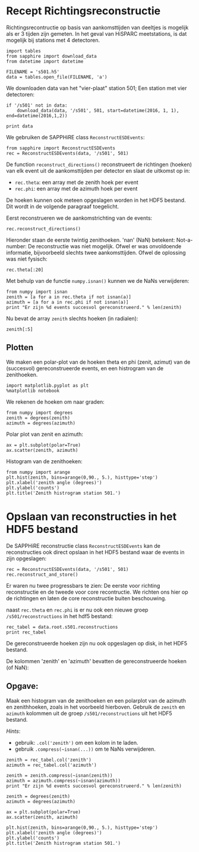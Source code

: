 # Recept Richtingsreconstructie

Richtingsrecontructie op basis van aankomsttijden van deeltjes is mogelijk als
er 3 tijden zijn gemeten. In het geval van HiSPARC meetstations, is dat mogelijk
bij stations met 4 detectoren.

```{.python .input}
import tables
from sapphire import download_data
from datetime import datetime
```

```{.python .input}
FILENAME = 's501.h5'
data = tables.open_file(FILENAME, 'a')
```

We downloaden data van het "vier-plaat" station 501; Een station met vier
detectoren:

```{.python .input}
if '/s501' not in data:
    download_data(data, '/s501', 501, start=datetime(2016, 1, 1), end=datetime(2016,1,2))
```

```{.python .input}
print data
```

We gebruiken de SAPPHiRE class `ReconstructESDEvents`:

```{.python .input}
from sapphire import ReconstructESDEvents
rec = ReconstructESDEvents(data, '/s501', 501)
```

De function `reconstruct_directions()` reconstrueert de richtingen (hoeken) van
elk event uit de aankomsttijden per detector en slaat de uitkomst op in:
- `rec.theta`: een array met de zenith hoek per event
- `rec.phi`: een array met de azimuth hoek per event

De hoeken kunnen ook meteen opgeslagen worden in het HDF5 bestand. Dit wordt in
de volgende paragraaf toegelicht.

Eerst reconstrueren we de aankomstrichting van de events:

```{.python .input}
rec.reconstruct_directions()
```

Hieronder staan de eerste twintig zenithoeken. 'nan' (NaN) betekent:
Not-a-number: De reconstructie was niet mogelijk. Ofwel er was onvoldoende
informatie, bijvoorbeeld slechts twee aankomsttijden. Ofwel de oplossing was
niet fysisch:

```{.python .input}
rec.theta[:20]
```

Met behulp van de functie `numpy.isnan()` kunnen we de NaNs verwijderen:

```{.python .input}
from numpy import isnan
zenith = [a for a in rec.theta if not isnan(a)]
azimuth = [a for a in rec.phi if not isnan(a)]
print "Er zijn %d events succesvol gereconstrueerd." % len(zenith)            
```

Nu bevat de array `zenith` slechts hoeken (in radialen):

```{.python .input}
zenith[:5]
```

## Plotten

We maken een polar-plot van de hoeken theta en phi (zenit, azimut) van de
(succesvol) gereconstrueerde events, en een histrogram van de zenithoeken.

```{.python .input}
import matplotlib.pyplot as plt
%matplotlib notebook
```

We rekenen de hoeken om naar graden:

```{.python .input}
from numpy import degrees
zenith = degrees(zenith)
azimuth = degrees(azimuth)
```

Polar plot van zenit en azimuth:

```{.python .input}
ax = plt.subplot(polar=True)
ax.scatter(zenith, azimuth)
```

Histogram van de zenithoeken:

```{.python .input}
from numpy import arange
plt.hist(zenith, bins=arange(0,90., 5.), histtype='step')
plt.xlabel('zenith angle (degrees)')
plt.ylabel('counts')
plt.title('Zenith histrogram station 501.')
```

# Opslaan van reconstructies in het HDF5 bestand

De SAPPHiRE reconstructie class `ReconstructESDEvents` kan de reconstructies ook
direct opslaan in het HDF5 bestand waar de events in zijn opgeslagen:

```{.python .input}
rec = ReconstructESDEvents(data, '/s501', 501)
rec.reconstruct_and_store()
```

Er waren nu twee progressbars te zien: De eerste voor richting reconstructie en
de tweede voor core recontructie. We richten ons hier op de richtingen en laten
de core reconstructie buiten beschouwing.

naast `rec.theta` en `rec.phi` is er nu ook een nieuwe groep
`/s501/reconstructions` in het hdf5 bestand:

```{.python .input}
rec_tabel = data.root.s501.reconstructions
print rec_tabel
```

De gereconstrueerde hoeken zijn nu ook opgeslagen op disk, in het HDF5 bestand.

De kolommen 'zenith' en 'azimuth' bevatten de gereconstrueerde hoeken (of NaN):

## Opgave:

Maak een histogram van de zenithoeken en een polarplot van de azimuth en
zenithhoeken, zoals in het voorbeeld hierboven. Gebruik de `zenith` en `azimuth`
kolommen uit de groep `/s501/reconstructions` uit het HDF5 bestand.

*Hints*:
- gebruik: `.col('zenith')` om een kolom in te laden.
- gebruik  `.compress(~isnan(...))` om te NaNs verwijderen.

```{.python .input}
zenith = rec_tabel.col('zenith')
azimuth = rec_tabel.col('azimuth')
```

```{.python .input}
zenith = zenith.compress(~isnan(zenith))
azimuth = azimuth.compress(~isnan(azimuth))
print "Er zijn %d events succesvol gereconstrueerd." % len(zenith)            
```

```{.python .input}
zenith = degrees(zenith)
azimuth = degrees(azimuth)
```

```{.python .input}
ax = plt.subplot(polar=True)
ax.scatter(zenith, azimuth)
```

```{.python .input}
plt.hist(zenith, bins=arange(0,90., 5.), histtype='step')
plt.xlabel('zenith angle (degrees)')
plt.ylabel('counts')
plt.title('Zenith histrogram station 501.')
```

